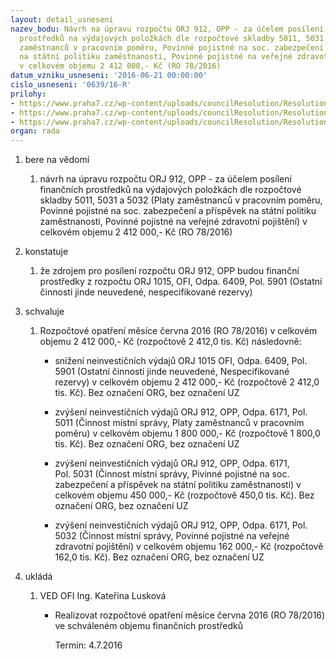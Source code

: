 ```yaml
---
layout: detail_usneseni
nazev_bodu: Návrh na úpravu rozpočtu ORJ 912, OPP - za účelem posílení finančních
  prostředků na výdajových položkách dle rozpočtové skladby 5011, 5031 a 5032 (Platy
  zaměstnanců v pracovním poměru, Povinné pojistné na soc. zabezpečení a příspěvek
  na státní politiku zaměstnanosti, Povinné pojistné na veřejné zdravotní pojištění)
  v celkovém objemu 2 412 000,- Kč (RO 78/2016)
datum_vzniku_usneseni: '2016-06-21 00:00:00'
cislo_usneseni: '0639/16-R'
prilohy:
- https://www.praha7.cz/wp-content/uploads/councilResolution/Resolutions/27887/export/Duvodovazprava~76510.docx
- https://www.praha7.cz/wp-content/uploads/councilResolution/Resolutions/27887/export/IS_pozadaveknarozpoctoveopatreni~76509.doc
- https://www.praha7.cz/wp-content/uploads/councilResolution/Resolutions/27887/export/export~298403.pdf
organ: rada
---
```

<ol class="urzList_view" id="urzList">
<li class="urzClass1" id=""><span name="1">bere na vědomí</span> 
<ol class="urzOlClass">
<li class="urzClass2" style="TEXT-ALIGN: left" id=""><span><p>návrh na úpravu rozpočtu ORJ 912, OPP - za účelem posílení finančních prostředků na výdajových položkách dle rozpočtové skladby 5011, 5031 a 5032 (Platy zaměstnanců v pracovním poměru, Povinné pojistné na soc. zabezpečení a příspěvek na státní politiku zaměstnanosti, Povinné pojistné na veřejné zdravotní pojištění) v celkovém objemu 2 412 000,- Kč (RO 78/2016)</p></span></li></ol></li>
<li class="urzClass1" id=""><span name="6">konstatuje</span> 
<ol class="urzOlClass">
<li class="urzClass2" style="TEXT-ALIGN: left" id=""><span><p>že zdrojem pro posílení rozpočtu ORJ 912, OPP budou finanční prostředky z rozpočtu ORJ 1015, OFI, Odpa. 6409, Pol. 5901 (Ostatní činnosti jinde neuvedené, nespecifikované rezervy)</p></span></li></ol></li>
<li class="urzClass1" id=""><span name="24">schvaluje</span> 
<ol class="urzOlClass">
<li class="urzClass2" style="TEXT-ALIGN: left" id=""><span><p>Rozpočtové opatření měsíce června 2016 (RO 78/2016) v celkovém objemu 2 412 000,- Kč (rozpočtově 2 412,0 tis. Kč) následovně:</p></span>
<ul class="urzUlClass">
<li class="urzClass3" style="TEXT-ALIGN: left" id=""><span><p>snížení neinvestičních výdajů ORJ 1015 OFI, Odpa. 6409, Pol. 5901 (Ostatní činnosti jinde neuvedené, Nespecifikované rezervy) v celkovém objemu&nbsp;2 412 000,- Kč (rozpočtově 2 412,0 tis. Kč). Bez označení ORG, bez označení UZ</p></span></li>
<li class="urzClass3" style="TEXT-ALIGN: left" id=""><span><p>zvýšení neinvestičních výdajů ORJ 912, OPP, Odpa. 6171, Pol. 5011 (Činnost místní správy, Platy zaměstnanců v pracovním poměru) v celkovém objemu&nbsp;1 800 000,- Kč (rozpočtově 1 800,0 tis. Kč). Bez označení ORG, bez označení UZ</p></span></li>
<li class="urzClass3" style="TEXT-ALIGN: left" id=""><span><p>zvýšení neinvestičních výdajů ORJ 912, OPP, Odpa. 6171, Pol.&nbsp;5031 (Činnost místní správy, Pivinné pojistné na soc. zabezpečení a příspěvek na státní politiku zaměstnanosti) v celkovém objemu 450 000,- Kč (rozpočtově 450,0 tis. Kč). Bez označení ORG, bez označení UZ</p></span></li>
<li class="urzClass3" style="TEXT-ALIGN: left" id=""><span><p>zvýšení neinvestičních výdajů ORJ 912, OPP, Odpa. 6171, Pol. 5032 (Činnost místní správy, Povinné pojistné na veřejné zdravotní pojištění) v celkovém objemu&nbsp;162 000,- Kč (rozpočtově 162,0 tis. Kč). Bez označení ORG, bez označení UZ</p></span></li></ul></li></ol></li><li class="urzClass1" id="urzUkoly"><span name="1">ukládá</span><ol class="urzOlClass"><li class="urzClass2"><span><p>VED OFI Ing. Kateřina Lusková</p></span><ul class="urzUlClass"><li class="urzClass3"><span><p>Realizovat rozpočtové opatření měsíce června 2016 (RO 78/2016) ve schváleném objemu finančních prostředků</p></span><span class="urzUkolTermin">  Termín:&nbsp;4.7.2016</span></li></ul></li></ol></li>
</ol>